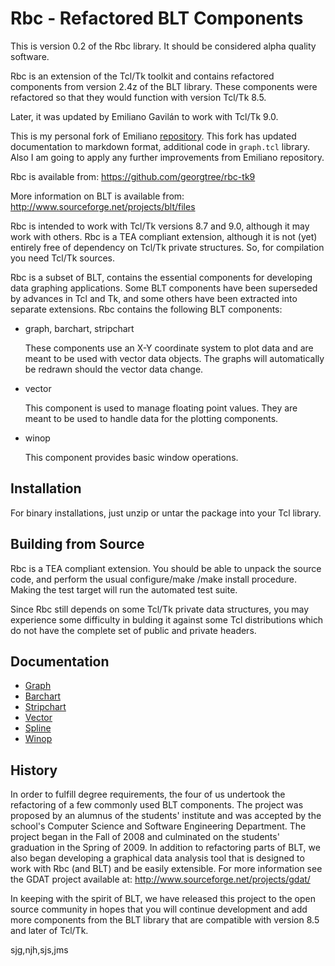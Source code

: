 # Rbc - Refactored BLT Components

This is version 0.2 of the Rbc library.  It should be considered alpha quality software.

Rbc is an extension of the Tcl/Tk toolkit and contains refactored components from version 2.4z of the BLT library.
These components were refactored so that they would function with version Tcl/Tk 8.5.

Later, it was updated by Emiliano Gavilán to work with Tcl/Tk 9.0.

This is my personal fork of Emiliano [repository](https://chiselapp.com/user/egavilan/repository/rbc-tk9). This fork
has updated documentation to markdown format, additional code in `graph.tcl` library. Also I am going to apply any
further improvements from Emiliano repository.

Rbc is available from:
	https://github.com/georgtree/rbc-tk9
	
More information on BLT is available from:
	http://www.sourceforge.net/projects/blt/files
	
Rbc is intended to work with Tcl/Tk versions 8.7 and 9.0, although it may work with others.  Rbc is a TEA compliant
extension, although it is not (yet) entirely free of dependency on Tcl/Tk private structures. So, for compilation
you need Tcl/Tk sources.

Rbc is a subset of BLT, contains the essential components for developing data graphing applications.  Some BLT
components have been superseded by advances in Tcl and Tk, and some others have been extracted into separate extensions.
Rbc contains the following BLT components:

- graph, barchart, stripchart

  These components use an X-Y coordinate system to plot data and are meant to be used with vector data objects.  The
  graphs will automatically be redrawn should the vector data change.

- vector

  This component is used to manage floating point values.  They are meant to be used to handle data for the plotting
  components.

- winop

  This component provides basic window operations.


## Installation

For binary installations, just unzip or untar the package into your
Tcl library.

## Building from Source

Rbc is a TEA compliant extension.  You should be able to unpack the source code, and perform the usual configure/make
/make install procedure.  Making the test target will run the automated test suite.

Since Rbc still depends on some Tcl/Tk private data structures, you may experience some difficulty in bulding it against
some Tcl distributions which do not have the complete set of public and private headers.

## Documentation

- [Graph](./graph.md)
- [Barchart](./barchart.md)
- [Stripchart](./stripchart.md)
- [Vector](./vector.md)
- [Spline](./spline.md)
- [Winop](./winop.md)

## History

In order to fulfill degree requirements, the four of us undertook the refactoring of a few commonly used BLT components.
The project was proposed by an alumnus of the students' institute and was accepted by the school's Computer Science and
Software Engineering Department. The project began in the Fall of 2008 and culminated on the students' graduation in the
Spring of 2009.  In addition to refactoring parts of BLT, we also began developing a graphical data analysis tool that
is designed to work with Rbc (and BLT) and be easily extensible.  For more information see the GDAT project available
at: http://www.sourceforge.net/projects/gdat/

In keeping with the spirit of BLT, we have released this project to the open source community in hopes that you will
continue development and add more components from the BLT library that are compatible with version 8.5 and later of
Tcl/Tk.

sjg,njh,sjs,jms
